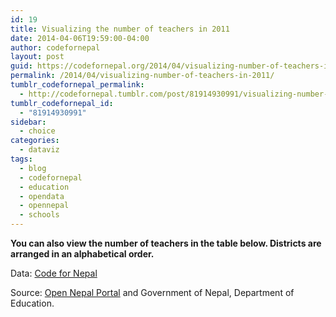 ```yaml
---
id: 19
title: Visualizing the number of teachers in 2011
date: 2014-04-06T19:59:00-04:00
author: codefornepal
layout: post
guid: https://codefornepal.org/2014/04/visualizing-number-of-teachers-in-2011/
permalink: /2014/04/visualizing-number-of-teachers-in-2011/
tumblr_codefornepal_permalink:
  - http://codefornepal.tumblr.com/post/81914930991/visualizing-number-of-teachers-in-2011
tumblr_codefornepal_id:
  - "81914930991"
sidebar:
  - choice
categories:
  - dataviz
tags:
  - blog
  - codefornepal
  - education
  - opendata
  - opennepal
  - schools
---
```

**You can also view the number of teachers in the table below. Districts are arranged in an alphabetical order.** 



Data: <a href="https://www.google.com/fusiontables/DataSource?docid=103PWi6ngiTFf8SChNANWRvwZnMlH6JBCRPSpBubw#map:id=3" target="_blank">Code for Nepal</a>

Source: <a href="http://data.opennepal.net/content/number-teachers-nepal-year-2007-2012" target="_blank">Open Nepal Portal</a> and Government of Nepal, Department of Education.

&nbsp;